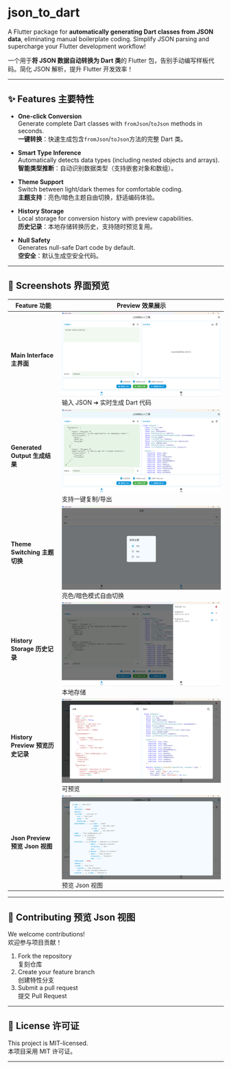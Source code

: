 # json_to_dart

A Flutter package for **automatically generating Dart classes from JSON data**, eliminating manual boilerplate coding. Simplify JSON parsing and supercharge your Flutter development workflow!

一个用于**将 JSON 数据自动转换为 Dart 类**的 Flutter 包，告别手动编写样板代码。简化 JSON 解析，提升 Flutter 开发效率！

---

## ✨ Features 主要特性

- **One-click Conversion**  
  Generate complete Dart classes with `fromJson`/`toJson` methods in seconds.  
  **一键转换**：快速生成包含`fromJson`/`toJson`方法的完整 Dart 类。

- **Smart Type Inference**  
  Automatically detects data types (including nested objects and arrays).  
  **智能类型推断**：自动识别数据类型（支持嵌套对象和数组）。

- **Theme Support**  
  Switch between light/dark themes for comfortable coding.  
  **主题支持**：亮色/暗色主题自由切换，舒适编码体验。

- **History Storage**  
  Local storage for conversion history with preview capabilities.  
  **历史记录**：本地存储转换历史，支持随时预览复用。

- **Null Safety**  
  Generates null-safe Dart code by default.  
  **空安全**：默认生成空安全代码。

---

## 📸 Screenshots 界面预览

| Feature 功能                         | Preview 效果展示                                                      |
| ------------------------------------ | --------------------------------------------------------------------- |
| **Main Interface** **主界面**        | ![Main Screen](docs/images/image1.png) 输入 JSON ➔ 实时生成 Dart 代码 |
| **Generated Output** **生成结果**    | ![Generated Classes](docs/images/image2.png) 支持一键复制/导出        |
| **Theme Switching** **主题切换**     | ![Theme Demo](docs/images/image3.png) 亮色/暗色模式自由切换           |
| **History Storage** **历史记录**     | ![History Storage](docs/images/image4.png) 本地存储                   |
| **History Preview** **预览历史记录** | ![History Preview](docs/images/image5.png) 可预览                     |
| **Json Preview** **预览 Json 视图**  | ![Json Preview](docs/images/image6.png) 预览 Json 视图                |

---

## 🤝 Contributing 预览 Json 视图

We welcome contributions!  
欢迎参与项目贡献！

1. Fork the repository  
   复刻仓库
2. Create your feature branch  
   创建特性分支
3. Submit a pull request  
   提交 Pull Request

---

## 📄 License 许可证

This project is MIT-licensed.  
本项目采用 MIT 许可证。

---
